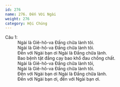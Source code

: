 ```yaml
---
id: 276
name: 276. Đến Với Ngài
weight: 276
category: Hội Chúng
---
```

<dl><dt>Câu 1:</dt><dd data-verse="1">Ngài là Giê-hô-va Đấng chữa lành tôi. <br/>Ngài là Giê-hô-va Đấng chữa lành tôi. <br/>Đến với Ngài bạn ơi Ngài là Đấng chữa lành. <br/>Bao bệnh tật đắng cay bao khổ đau chồng chất. <br/>Ngài là Giê-hô-va Đấng chữa lành tôi, <br/>Ngài là Giê-hô-va Đấng chữa lành tôi. <br/>Đến với Ngài bạn ơi Ngài là Đấng chữa lành. <br/>Đến với Ngài bạn ơi, đến với Ngài bạn ơi. </dd></dl>

